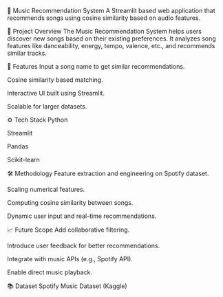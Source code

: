 🎵 Music Recommendation System
A Streamlit based web application that recommends songs using cosine similarity based on audio features.

📄 Project Overview
The Music Recommendation System helps users discover new songs based on their existing preferences. It analyzes song features like danceability, energy, tempo, valence, etc., and recommends similar tracks.

🚀 Features
Input a song name to get similar recommendations.

Cosine similarity based matching.

Interactive UI built using Streamlit.

Scalable for larger datasets.

⚙️ Tech Stack
Python

Streamlit

Pandas

Scikit-learn

🛠 Methodology
Feature extraction and engineering on Spotify dataset.

Scaling numerical features.

Computing cosine similarity between songs.

Dynamic user input and real-time recommendations.

📈 Future Scope
Add collaborative filtering.

Introduce user feedback for better recommendations.

Integrate with music APIs (e.g., Spotify API).

Enable direct music playback.

📚 Dataset
Spotify Music Dataset (Kaggle)
